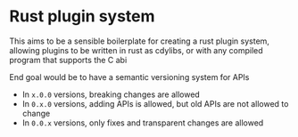 # Rust plugin system
This aims to be a sensible boilerplate for creating a rust plugin system, allowing plugins to be written in rust as cdylibs, or with any compiled program that supports the C abi

End goal would be to have a semantic versioning system for APIs
  - In `x.0.0` versions, breaking changes are allowed
  - In `0.x.0` versions, adding APIs is allowed, but old APIs are not allowed to change
  - In `0.0.x` versions, only fixes and transparent changes are allowed
